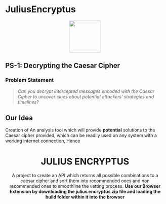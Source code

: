 <div>

# JuliusEncryptus

<div align="center">
    <img src="./frontend/public/logo.png" width='100px' height= '100px' /> 
</div>

## PS-1: Decrypting the Caesar Cipher

### Problem Statement
> _Can you decrypt intercepted messages encoded with the Caesar Cipher to uncover clues about potential attackers‘ strategies and timelines?_

## Our Idea

Creation of An analysis tool which will provide **potential** solutions to the Caesar cipher provided, which can be readily used on any system with a working internet connection, Hence

<h1 display='block' align='center' align='center'> JULIUS ENCRYPTUS </h1>

<p align = 'center'> 
A project to create an API which returns all possible combinations to a caesar cipher and sort them into recommended ones and non recommended ones to smoothline the vetting process. <b>Use our Browser Extension by downloading the julius encryptus zip file and loading the build folder within it into the browser</b>
</p>

</div>
